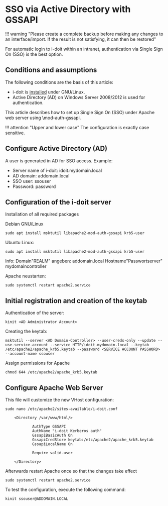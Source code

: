 # SSO via Active Directory with GSSAPI

!!! warning "Please create a complete backup before making any changes to an interface/import. If the result is not satisfying, it can then be restored"

For automatic login to i-doit within an intranet, authentication via Single Sign On (SSO) is the best option.

Conditions and assumptions
--------------------------

The following conditions are the basis of this article:

*   i-doit is [installed](../../../installation/manual-installation/index.md) under GNU/Linux.
*   Active Directory (AD) on Windows Server 2008/2012 is used for authentication.

This article describes how to set up Single Sign On (SSO) under Apache web server using \mod-auth-gssapi\.

!!! attention "Upper and lower case"
    The configuration is exactly case sensitive.

Configure Active Directory (AD)
-------------------------------

A user is generated in AD for SSO access. Example:

*   Server name of i-doit: idoit.mydomain.local
*   AD domain: addomain.local
*   SSO user: ssouser
*   Password: password

Configuration of the i-doit server
----------------------------------

Installation of all required packages

Debian GNU/Linux 

```shell
sudo apt install msktutil libapache2-mod-auth-gssapi krb5-user
```

Ubuntu Linux:

```shell
sudo apt install msktutil libapache2-mod-auth-gssapi krb5-user
```

Info:
Domain"REALM" angeben: addomain.local
Hostname"Passwortserver" mydomaincontroller

Apache neustarten:

```shell
sudo systemctl restart apache2.service
```

Initial registration and creation of the keytab
-----------------------------------------------


Authentication of the server:

```shell
kinit <AD Administrator Account>
```

Creating the keytab:
```shell
msktutil --server <AD Domain-Controller> --user-creds-only --update --use-service-account --service HTTP/idoit.mydomain.local --keytab /etc/apache2/apache_krb5.keytab --password <SERVICE ACCOUNT PASSWORD> --account-name ssouser
```

Assign permissions for Apache

```shell
chmod 644 /etc/apache2/apache_krb5.keytab
```

Configure Apache Web Server
---------------------------

This file will customize the new VHost configuration:

```shell
sudo nano /etc/apache2/sites-available/i-doit.conf
```

```shell
    <Directory /var/www/html/>

            AuthType GSSAPI
            AuthName "i-doit Kerberos auth"
            GssapiBasicAuth On
            GssapiCredStore keytab:/etc/apache2/apache_krb5.keytab
            GssapiLocalName On

            Require valid-user

    </Directory>
```

Afterwards restart Apache once so that the changes take effect

```shell
sudo systemctl restart apache2.service
```

To test the configuration, execute the following command:

```shell
kinit ssouser@ADDOMAIN.LOCAL
```
